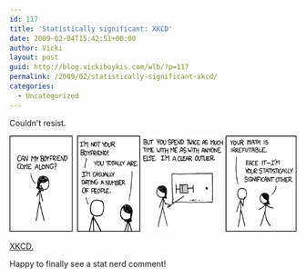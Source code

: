 ```yaml
---
id: 117
title: 'Statistically significant: XKCD'
date: 2009-02-04T15:42:51+00:00
author: Vicki
layout: post
guid: http://blog.vickiboykis.com/wlb/?p=117
permalink: /2009/02/statistically-significant-xkcd/
categories:
  - Uncategorized
---
```

Couldn&#8217;t resist.

[<img class="alignnone size-full wp-image-118" title="boyfriend" src="https://raw.githubusercontent.com/veekaybee/wlb/gh-pages/assets/images/2009/02/boyfriend.png" alt="boyfriend" width="569" height="169" />](http://www.xkcd.com)

[XKCD.](http://www.xkcd.com)

Happy to finally see a stat nerd comment!